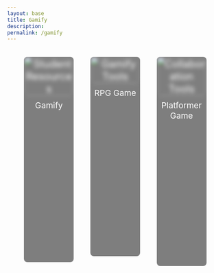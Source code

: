 ```yaml
---
layout: base 
title: Gamify
description: 
permalink: /gamify
---
```


<div class="toolkit-buttons">
  <a href="{{site.baseurl}}/gamify/adventureGame" class="toolkit-button" data-description="This page contains all the games developed by CSA. It includes an adventure game where you can explore endless opurtunites. Within this game you can learn how to gamble by playing the gambling game or all about stocks and crypto in our investment game!" data-authors="Author: NITD+People">
    <img src="{{site.baseurl}}/images/testing_for_navbuttons/diddy1.avif" alt="Student Resources" />
    <span class="button-name">Gamify</span>
    <div class="description">
      <p>This page contains all the games developed by CSA. It includes an adventure game where you can explore endless opurtunites. Within this game you can learn how to gamble by playing the gambling game or all about stocks and crypto in our investment game!</p>
      <p>Creator: NITD + People</p>
    </div>
  </a>
  <a href="{{site.baseurl}}/rpg/latest" class="toolkit-button" data-description="Learn the basics of JS and object oriented programming through hands on learning. Dive deep into the world of game coding in this underwater game where you can interact with different oceanic animals such as turtles, fishes, and more." data-authors="Author: Jane Smith">
    <img src="{{site.baseurl}}/images/testing_for_navbuttons/diddy2.jpg" alt="Gamify Tools" />
    <span class="button-name">RPG Game</span>
    <div class="description">
      <p>Learn the basics of JS and object oriented programming through hands on learning. Dive deep into the world of game coding in this underwater game where you can interact with different oceanic animals such as turtles, fishes, and more.</p>
      <p>Creator: Mr. John Mortnensen</p>
    </div>
  </a>
  <a href="{{site.baseurl}}/navigation/game" class="toolkit-button" data-description="Explore collaboration resources that facilitate group work and team projects. Access platforms and tools designed to enhance communication, project management, and collective problem-solving." data-authors="Author: Alex Johnson">
    <img src="{{site.baseurl}}/images/testing_for_navbuttons/diddy3.jpg" alt="Collaboration Tools" />
    <span class="button-name">Platformer Game</span>
    <div class="description">
      <p>Explore collaboration resources that facilitate group work and team projects. Access platforms and tools designed to enhance communication, project management, and collective problem-solving.</p>
      <p>Creator: Mr. John Mortnensen</p>
    </div>
  </a>
</div>

<style>
  .toolkit-buttons {
    display: flex;
    justify-content: space-around;
    align-items: flex-start;
    height: 100vh;
    margin: 0;
    padding: 20px;
  }

  .toolkit-button {
    width: 25%;
    height: auto;
    background-color: rgba(0, 0, 0, 0.5);
    color: white;
    font-size: 1.5rem;
    border: none;
    border-radius: 8px;
    cursor: pointer;
    position: relative;
    overflow: hidden;
    transition: all 0.3s ease;
    display: flex;
    flex-direction: column;
    justify-content: flex-start;
    align-items: center;
    text-align: center;
    text-decoration: none;
    padding-bottom: 20px;
  }

  .toolkit-button img {
    width: 100%;
    height: auto;
    object-fit: cover;
    border-radius: 8px;
    filter: blur(5px);
    transition: filter 0.3s ease, transform 0.3s ease;
  }

  .toolkit-button .button-name {
    position: relative;
    z-index: 1;
    font-size: 1.2rem;
    margin: 10px 0;
  }

  .toolkit-button .description {
    opacity: 0;
    position: relative;
    background: rgba(0, 0, 0, 0.8);
    color: white;
    padding: 10px;
    border-radius: 5px;
    text-align: center;
    transition: opacity 0.3s ease, transform 0.3s ease;
    white-space: normal;
    width: 100%;
    z-index: 1;
    font-size: 0.8rem;
    margin-top: 10px;
  }

  .toolkit-button:hover {
    transform: scale(1.1);
  }

  .toolkit-button:hover img {
    filter: blur(0);
  }

  .toolkit-button:hover .description {
    opacity: 1;
    transform: translateY(10px);
  }
</style>
